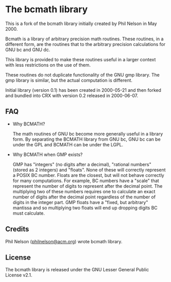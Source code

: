 # The bcmath library

This is a fork of the bcmath library initially created by Phil Nelson in May
2000.

Bcmath is a library of arbitrary precision math routines. These routines, in a
different form, are the routines that to the arbitrary precision calculations
for GNU bc and GNU dc.

This library is provided to make these routines useful in a larger context with
less restrictions on the use of them.

These routines do not duplicate functionality of the GNU gmp library. The gmp
library is similar, but the actual computation is different.

Initial library (version 0.1) has been created in 2000-05-21 and then forked and
bundled into CRX with version 0.2 released in 2000-06-07.

## FAQ

* Why BCMATH?

  The math routines of GNU bc become more generally useful in a library form. By
  separating the BCMATH library from GNU bc, GNU bc can be under the GPL and
  BCMATH can be under the LGPL.

* Why BCMATH when GMP exists?

  GMP has "integers" (no digits after a decimal), "rational numbers" (stored as
  2 integers) and "floats". None of these will correctly represent a POSIX BC
  number. Floats are the closest, but will not behave correctly for many
  computations. For example, BC numbers have a "scale" that represent the number
  of digits to represent after the decimal point. The multiplying two of these
  numbers requires one to calculate an exact number of digits after the decimal
  point regardless of the number of digits in the integer part. GMP floats have
  a "fixed, but arbitrary" mantissa and so multiplying two floats will end up
  dropping digits BC must calculate.

## Credits

Phil Nelson (philnelson@acm.org) wrote bcmath library.

## License

The bcmath library is released under the GNU Lesser General Public License v2.1.
